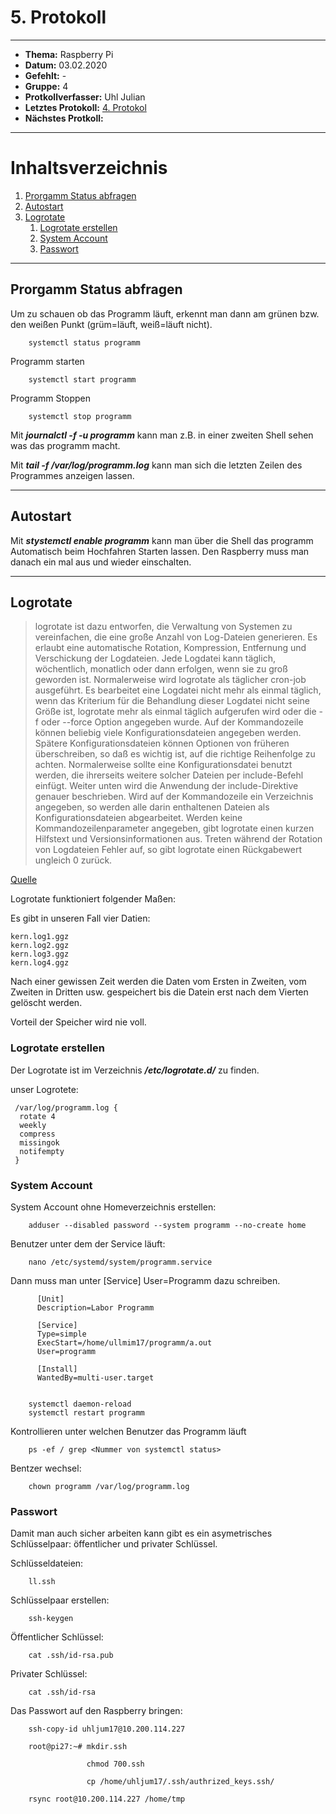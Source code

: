 # 5. Protokoll

------------------------------

* **Thema:** Raspberry Pi
* **Datum:** 03.02.2020
* **Gefehlt:** -
* **Gruppe:** 4
* **Protkollverfasser:** Uhl Julian
* **Letztes Protokoll:** [4. Protokol](https://github.com/HTLMechatronics/m17-3ahme-la1-sx/blob/uhljum17/uhljum17/%20protokolle/protkoll_2020-01-27_uhljum17.md)
* **Nächstes Protkoll:**

-----------------------

# Inhaltsverzeichnis

1. [Prorgamm Status abfragen](Prorgamm-Status-abfragen)
2. [Autostart](Autostart)
3. [Logrotate](Logrotate) 
     1. [Logrotate erstellen](Logrotate-erstellen)        
     2. [System Account](System-Account)
     3. [Passwort](Passwort)

-----------------------

## Prorgamm Status abfragen

Um zu schauen ob das Programm läuft, erkennt man dann am grünen bzw. den weißen Punkt (grüm=läuft, weiß=läuft nicht).

        systemctl status programm
      
Programm starten

        systemctl start programm
      
Programm Stoppen

        systemctl stop programm
Mit ***journalctl -f -u programm*** kann man z.B. in einer zweiten Shell sehen was das programm macht. 

Mit ***tail -f /var/log/programm.log*** kann man sich die letzten Zeilen des Programmes anzeigen lassen.

-------------------------------

## Autostart

Mit ***stystemctl enable programm*** kann man über die Shell das programm Automatisch beim Hochfahren Starten lassen. Den Raspberry muss man danach ein mal aus und wieder einschalten. 

---------------------------------------------

## Logrotate

>logrotate ist dazu entworfen, die Verwaltung von Systemen zu vereinfachen, die eine große Anzahl von Log-Dateien generieren. Es erlaubt eine automatische Rotation, Kompression, Entfernung und Verschickung der Logdateien. Jede Logdatei kann täglich, wöchentlich, monatlich oder dann erfolgen, wenn sie zu groß geworden ist. 
Normalerweise wird logrotate als täglicher cron-job ausgeführt. Es bearbeitet eine Logdatei nicht mehr als einmal täglich, wenn das Kriterium für die Behandlung dieser Logdatei nicht seine Größe ist, logrotate mehr als einmal täglich aufgerufen wird oder die -f oder --force Option angegeben wurde. 
Auf der Kommandozeile können beliebig viele Konfigurationsdateien angegeben werden. Spätere Konfigurationsdateien können Optionen von früheren überschreiben, so daß es wichtig ist, auf die richtige Reihenfolge zu achten. Normalerweise sollte eine Konfigurationsdatei benutzt werden, die ihrerseits weitere solcher Dateien per include-Befehl einfügt. Weiter unten wird die Anwendung der include-Direktive genauer beschrieben. Wird auf der Kommandozeile ein Verzeichnis angegeben, so werden alle darin enthaltenen Dateien als Konfigurationsdateien abgearbeitet. 
Werden keine Kommandozeilenparameter angegeben, gibt logrotate einen kurzen Hilfstext und Versionsinformationen aus. Treten während der Rotation von Logdateien Fehler auf, so gibt logrotate einen Rückgabewert ungleich 0 zurück. 

[Quelle](http://www.linux-praxis.de/lpic1/manpages/logrotate.html)


Logrotate funktioniert folgender Maßen:

Es gibt in unseren Fall vier Datien:

    kern.log1.ggz
    kern.log2.ggz
    kern.log3.ggz
    kern.log4.ggz
Nach einer gewissen Zeit werden die Daten vom Ersten in Zweiten, vom Zweiten in Dritten usw. gespeichert bis die Datein erst nach dem Vierten gelöscht werden. 

Vorteil der Speicher wird nie voll.

### Logrotate erstellen

Der Logrotate ist im Verzeichnis ***/etc/logrotate.d/*** zu finden.

unser Logrotete:

     /var/log/programm.log {
      rotate 4
      weekly
      compress
      missingok
      notifempty
     }

### System Account

System Account ohne Homeverzeichnis erstellen:

        adduser --disabled password --system programm --no-create home

Benutzer unter dem der Service läuft:

        nano /etc/systemd/system/programm.service

Dann muss man unter [Service] User=Programm dazu schreiben.


          [Unit]
          Description=Labor Programm

          [Service]
          Type=simple
          ExecStart=/home/ullmim17/programm/a.out
          User=programm

          [Install]
          WantedBy=multi-user.target


        systemctl daemon-reload
        systemctl restart programm

Kontrollieren unter welchen Benutzer das Programm läuft

        ps -ef / grep <Nummer von systemctl status>

Bentzer wechsel:
        
        chown programm /var/log/programm.log

### Passwort

Damit man auch sicher arbeiten kann gibt es ein asymetrisches Schlüsselpaar: öffentlicher und privater Schlüssel.

Schlüsseldateien:

        ll.ssh

Schlüsselpaar erstellen:

        ssh-keygen

Öffentlicher Schlüssel:
        
        cat .ssh/id-rsa.pub

Privater Schlüssel:

        cat .ssh/id-rsa

Das Passwort auf den Raspberry bringen:

        ssh-copy-id uhljum17@10.200.114.227

        root@pi27:~# mkdir.ssh

                     chmod 700.ssh
        
                     cp /home/uhljum17/.ssh/authrized_keys.ssh/
        
        rsync root@10.200.114.227 /home/tmp

